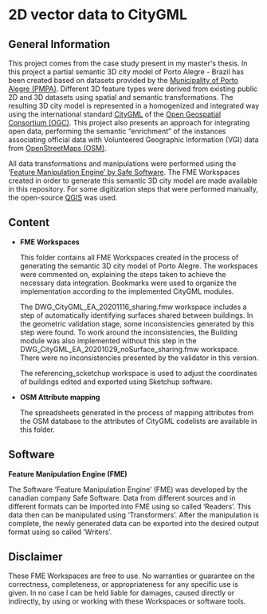 # 2D vector data to CityGML
## General Information
This project comes from the case study present in my master's thesis. In this project a partial semantic 3D city model of Porto Alegre - Brazil has been created based on datasets provided by the [Municipality of Porto Alegre (PMPA)](http://www2.portoalegre.rs.gov.br/spm/default.php?p_secao=310). Different 3D feature types were derived from existing public 2D and 3D datasets using spatial and semantic transformations. The resulting 3D city model is represented in a homogenized and integrated way using the international standard [CityGML](https://www.citygml.org/) of the [Open Geospatial Consortium (OGC)](http://www.opengeospatial.org/). This project also presents an approach for integrating open data, performing the semantic “enrichment” of the instances associating official data with Volunteered Geographic Information (VGI) data from [OpenStreetMaps (OSM)](https://www.openstreetmap.org/).

All data transformations and manipulations were performed using the ‘[Feature Manipulation Engine’ by Safe Software](https://www.safe.com/). The FME Workspaces created in order to generate this semantic 3D city model are made available in this repository. For some digitization steps that
were performed manually, the open-source [QGIS](https://qgis.org/en/site/) was used.

## Content
* **FME Workspaces**
  
  This folder contains all FME Workspaces created in the process of generating the semantic 3D city model of Porto Alegre. The workspaces were commented on, explaining the steps taken to achieve the necessary data integration. Bookmarks were used to organize the implementation according to the implemented CityGML modules. 
  
  The DWG_CityGML_EA_20201116_sharing.fmw workspace includes a step of automatically identifying surfaces shared between buildings. In the geometric validation stage, some inconsistencies generated by this step were found. To work around the inconsistencies, the Building module was also implemented without this step in the DWG_CityGML_EA_20201029_noSurface_sharing.fmw workspace. There were no inconsistencies presented by the validator in this version.
  
  The referencing_scketchup workspace is used to adjust the coordinates of buildings edited and exported using Sketchup software.
  
* **OSM Attribute mapping**

  The spreadsheets generated in the process of mapping attributes from the OSM database to the attributes of CityGML codelists are available in this folder.
 
## Software
**Feature Manipulation Engine (FME)**

The Software ‘Feature Manipulation Engine’ (FME) was developed by the canadian company Safe Software. Data from different sources and in different formats can be imported into FME using so called ‘Readers’. This data then can be manipulated using ‘Transformers’. After the manipulation is complete, the newly generated data can be exported into the desired output format using so called ‘Writers’.


## Disclaimer

These FME Workspaces are free to use. No warranties or guarantee on the correctness, completeness, or appropriateness for any specific use is given. In no case I can be held liable for damages, caused directly or indirectly, by using or working with these Workspaces or software tools. 
